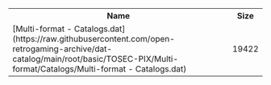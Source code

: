 <table>
<tr><th>Name</th><th>Size</th></tr>
<tr><td>
[Multi-format - Catalogs.dat](https://raw.githubusercontent.com/open-retrogaming-archive/dat-catalog/main/root/basic/TOSEC-PIX/Multi-format/Catalogs/Multi-format - Catalogs.dat)
</td><td>19422</td></tr>
</table>
